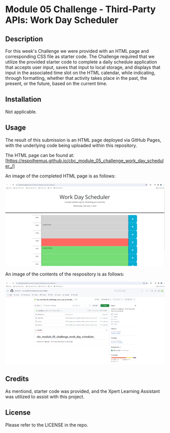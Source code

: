 # Module 05 Challenge - Third-Party APIs: Work Day Scheduler

## Description

For this week's Challenge we were provided with an HTML page and corresponding CSS file as starter code.  The Challenge required that we utilize the provided starter code to complete a daily schedule application that accepts user input, saves that input to local storage, and displays that input in the associated time slot on the HTML calendar, while indicating, through formatting, whether that activity takes place in the past, the present, or the future, based on the current time.

## Installation

Not applicable.

## Usage

The result of this submission is an HTML page deployed via GitHub Pages, with the underlying code being uploaded within this repository.

The HTML page can be found at: [https://espolhemus.github.io/cbc_module_05_challenge_work_day_scheduler_/]

An image of the completed HTML page is as follows:

![Final HTML Page](/assets/images/finished_HTML_screenshot_20240207.png)

An image of the contents of the respository is as follows:

![Repository Image](/assets/images/repository_screenshot_20240207.png)

## Credits

As mentiond, starter code was provided, and the Xpert Learning Assistant was utilized to assist with this project.

## License

Please refer to the LICENSE in the repo.
